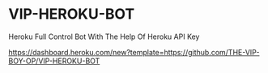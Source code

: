 # VIP-HEROKU-BOT
Heroku Full Control Bot With The Help Of Heroku API Key


https://dashboard.heroku.com/new?template=https://github.com/THE-VIP-BOY-OP/VIP-HEROKU-BOT

